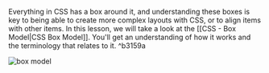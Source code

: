 
Everything in CSS has a box around it, and understanding these boxes is key to being able to create more complex layouts with CSS, or to align items with other items. In this lesson, we will take a look at the [[CSS - Box Model|CSS Box Model]]. You'll get an understanding of how it works and the terminology that relates to it. ^b3159a

![box model](https://www.lilengine.co/sites/default/files/inline-images/Screen%20Shot%202019-04-14%20at%2023.59.07.png)

